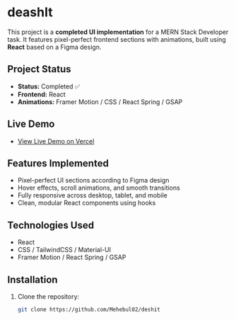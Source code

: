 # deashIt

This project is a **completed UI implementation** for a MERN Stack Developer task. It features pixel-perfect frontend sections with animations, built using **React** based on a Figma design.

## Project Status
- **Status:** Completed ✅  
- **Frontend:** React  
- **Animations:** Framer Motion / CSS / React Spring / GSAP  

## Live Demo
- [View Live Demo on Vercel](#)  

## Features Implemented
- Pixel-perfect UI sections according to Figma design  
- Hover effects, scroll animations, and smooth transitions  
- Fully responsive across desktop, tablet, and mobile  
- Clean, modular React components using hooks  

## Technologies Used
- React  
- CSS / TailwindCSS / Material-UI  
- Framer Motion / React Spring / GSAP  

## Installation

1. Clone the repository:
   ```bash
   git clone https://github.com/Mehebul02/deshit

